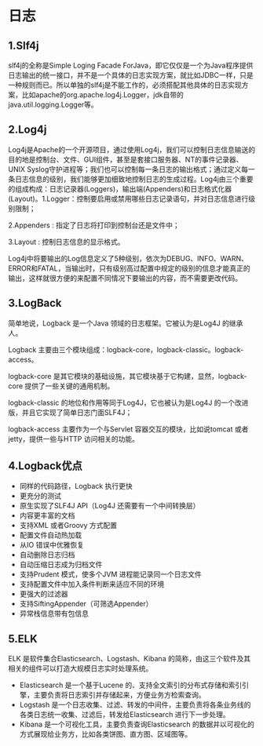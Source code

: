 # 日志

## 1.Slf4j

slf4j的全称是Simple Loging Facade ForJava，即它仅仅是一个为Java程序提供日志输出的统一接口，并不是一个具体的日志实现方案，就比如JDBC一样，只是一种规则而已。所以单独的slf4j是不能工作的，必须搭配其他具体的日志实现方案，比如apache的org.apache.log4j.Logger，jdk自带的java.util.logging.Logger等。

## 2.Log4j

Log4j是Apache的一个开源项目，通过使用Log4j，我们可以控制日志信息输送的目的地是控制台、文件、GUI组件，甚至是套接口服务器、NT的事件记录器、UNIX Syslog守护进程等；我们也可以控制每一条日志的输出格式；通过定义每一条日志信息的级别，我们能够更加细致地控制日志的生成过程。Log4j由三个重要的组成构成：日志记录器(Loggers)，输出端(Appenders)和日志格式化器(Layout)。1.Logger：控制要启用或禁用哪些日志记录语句，并对日志信息进行级别限制；

2.Appenders : 指定了日志将打印到控制台还是文件中；

3.Layout : 控制日志信息的显示格式。

Log4j中将要输出的Log信息定义了5种级别，依次为DEBUG、INFO、WARN、ERROR和FATAL，当输出时，只有级别高过配置中规定的级别的信息才能真正的输出，这样就很方便的来配置不同情况下要输出的内容，而不需要更改代码。

## 3.LogBack

简单地说，Logback 是一个Java 领域的日志框架。它被认为是Log4J 的继承人。

Logback 主要由三个模块组成：logback-core，logback-classic。logback-access。

logback-core 是其它模块的基础设施，其它模块基于它构建，显然，logback-core 提供了一些关键的通用机制。

logback-classic 的地位和作用等同于Log4J，它也被认为是Log4J 的一个改进版，并且它实现了简单日志门面SLF4J；

logback-access 主要作为一个与Servlet 容器交互的模块，比如说tomcat 或者jetty，提供一些与HTTP 访问相关的功能。

## 4.Logback优点

- 同样的代码路径，Logback 执行更快
- 更充分的测试
- 原生实现了SLF4J API（Log4J 还需要有一个中间转换层）
- 内容更丰富的文档
- 支持XML 或者Groovy 方式配置
- 配置文件自动热加载
- 从IO 错误中优雅恢复
- 自动删除日志归档
- 自动压缩日志成为归档文件
- 支持Prudent 模式，使多个JVM 进程能记录同一个日志文件
- 支持配置文件中加入条件判断来适应不同的环境
- 更强大的过滤器
- 支持SiftingAppender（可筛选Appender）
- 异常栈信息带有包信息

## 5.ELK

ELK 是软件集合Elasticsearch、Logstash、Kibana 的简称，由这三个软件及其相关的组件可以打造大规模日志实时处理系统。

- Elasticsearch 是一个基于Lucene 的、支持全文索引的分布式存储和索引引擎，主要负责将日志索引并存储起来，方便业务方检索查询。
- Logstash 是一个日志收集、过滤、转发的中间件，主要负责将各条业务线的各类日志统一收集、过滤后，转发给Elasticsearch 进行下一步处理。
- Kibana 是一个可视化工具，主要负责查询Elasticsearch 的数据并以可视化的方式展现给业务方，比如各类饼图、直方图、区域图等。
